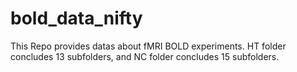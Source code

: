 # bold_data_nifty

This Repo provides datas about fMRI BOLD experiments. HT folder concludes 13 subfolders,  and NC folder concludes 15 subfolders.